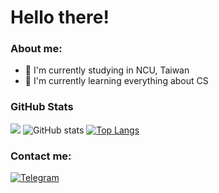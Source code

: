 <!--
Here are some ideas to get you started:

- 🔭 I’m currently working on ...
- 🌱 I’m currently learning ...
- 👯 I’m looking to collaborate on ...
- 🤔 I’m looking for help with ...
- 💬 Ask me about ...
- 📫 How to reach me: ...
- 😄 Pronouns: ...
- ⚡ Fun fact: ...
-->

# Hello there!

### About me:
- 🔭 I'm currently studying in NCU, Taiwan
- 🌱 I'm currently learning everything about CS

### GitHub Stats
![](http://github-profile-summary-cards.vercel.app/api/cards/profile-details?username=awkward-willy&theme=gruvbox)
![GitHub stats](http://github-profile-summary-cards.vercel.app/api/cards/stats?username=awkward-willy&theme=gruvbox)
[![Top Langs](https://github-readme-stats.vercel.app/api/top-langs/?username=awkward-willy&layout=compact&hide_border=true&theme=gruvbox)](https://github.com/anuraghazra/github-readme-stats)

### Contact me:
[![Telegram](https://img.shields.io/badge/Telegram-2CA5E0?style=for-the-badge&logo=telegram&logoColor=white)](https://t.me/Willy_Awkward)
